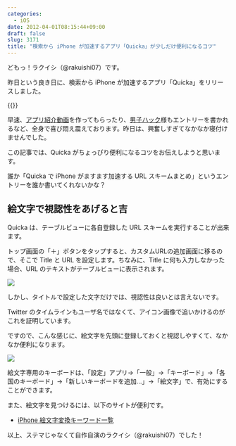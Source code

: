 ```yaml
---
categories:
  - iOS
date: 2012-04-01T08:15:44+09:00
draft: false
slug: 3171
title: "検索から iPhone が加速するアプリ「Quicka」が少しだけ便利になるコツ"
---
```


どもっ！ラクイシ（@rakuishi07）です。

昨日という良き日に、検索から iPhone が加速するアプリ「Quicka」をリリースしました。

{{<app id="511606108" title="Quicka 1.0（￥85）" src="https://a3.mzstatic.com/us/r30/Purple/v4/c5/e7/f3/c5e7f362-6f60-53a8-dbe0-dbec33f240ee/ibjG3fNt4Phm08ZnZUjx0g-temp-upload.cqnwvlfj.100x100-75.png">}}

早速、[アプリ紹介動画](http://souzou.fuzimoto.info/2012/03/iphone-quicka.html)を作ってもらったり、[男子ハック](http://www.danshihack.com/2012/04/01/junp/iphoneapp_quicka.html)様もエントリーを書かれるなど、全身で喜び悶え震えております。昨日は、興奮しすぎてなかなか寝付けませんでした。

この記事では、Quicka がちょっぴり便利になるコツをお伝えしようと思います。

誰か「Quicka で iPhone がますます加速する URL スキームまとめ」というエントリーを誰か書いてくれないかな？

## 絵文字で視認性をあげると吉

Quicka は、テーブルビューに各自登録した URL スキームを実行することが出来ます。

トップ画面の「＋」ボタンをタップすると、カスタムURLの追加画面に移るので、そこで Title と URL を設定します。ちなみに、Title に何も入力しなかった場合、URL のテキストがテーブルビューに表示されます。

![](/images/2012/03/3171_1.png)

しかし、タイトルで設定した文字だけでは、視認性は良いとは言えないです。

Twitter のタイムラインもユーザ名ではなくて、アイコン画像で追いかけるのがこれを証明しています。

ですので、こんな感じに、絵文字を先頭に登録しておくと視認しやすくて、なかなか便利になります。

![](/images/2012/04/3171_2.png)

絵文字専用のキーボードは、「設定」アプリ→「一般」→「キーボード」→「各国のキーボード」→「新しいキーボードを追加...」→「絵文字」で、有効にすることができます。

また、絵文字を見つけるには、以下のサイトが便利です。

* [iPhone 絵文字変換キーワード一覧](http://www.studio-rose.com/emoji/emoji01.html)

以上、ステマじゃなくて自作自演のラクイシ（@rakuishi07）でした！
